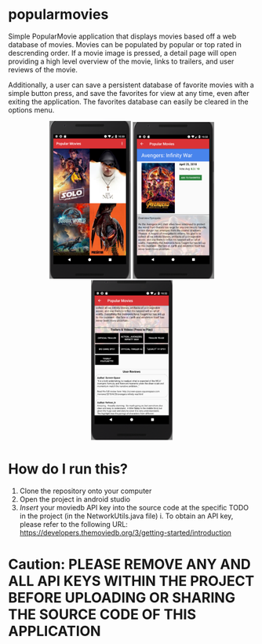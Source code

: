 # popularmovies
<p>Simple PopularMovie application that displays movies based off a web database of movies. Movies can be populated by popular or top rated in descrending order. If a movie image is pressed, a detail page will open providing a high level overview of the movie, links to trailers, and user reviews of the movie.</p>
<p>Additionally, a user can save a persistent database of favorite movies with a simple button press, and save the favorites for view at any time, even after exiting the application. The favorites database can easily be cleared in the options menu.</p>

<p align="center">
  <img src="GUI%20Preview%20Images/home-screen-popular-sort.PNG" width="33%" >
  <img src="GUI%20Preview%20Images/detail-view.PNG" width="33%" >
  <img src="GUI%20Preview%20Images/reviews-and-trailers.PNG" width="33%" >
</p>

# How do I run this?
1. Clone the repository onto your computer
2. Open the project in android studio
3. <em>Insert</em> your moviedb API key into the source code at the specific TODO in the project (in the NetworkUtils.java file)
     i. To obtain an API key, please refer to the following URL: https://developers.themoviedb.org/3/getting-started/introduction
     
# Caution: PLEASE REMOVE ANY AND ALL API KEYS WITHIN THE PROJECT BEFORE UPLOADING OR SHARING THE SOURCE CODE OF THIS APPLICATION
